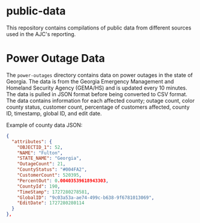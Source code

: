 # public-data

This repository contains compilations of public data from different sources used in the AJC's reporting.

# Power Outage Data

The `power-outages` directory contains data on power outages in the state of Georgia. The data is from the Georgia Emergency Management and Homeland Security Agency (GEMA/HS) and is updated every 10 minutes. The data is pulled in JSON format before being converted to CSV format. The data contains information for each affected county; outage count, color county status, customer count, percentage of customers affected, county ID, timestamp, global ID, and edit date.

Example of county data JSON:
```json
{
  "attributes": {
    "OBJECTID_1": 52,
    "NAME": "Fulton",
    "STATE_NAME": "Georgia",
    "OutageCount": 21,
    "CountyStatus": "#004FA2",
    "CustomerCount": 520395,
    "PercentOut": 0.00403539618943303,
    "CountyId": 190,
    "TimeStamp": 1727280278581,
    "GlobalID": "9c03a53a-ae74-499c-b638-9f6781013069",
    "EditDate": 1727280280114
  }
},
```
